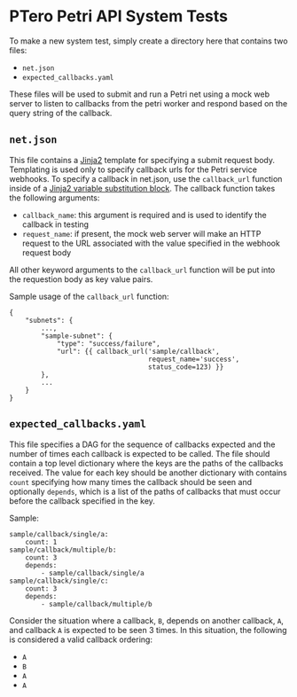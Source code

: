 # PTero Petri API System Tests
To make a new system test, simply create a directory here that contains two
files:

- `net.json`
- `expected_callbacks.yaml`

These files will be used to submit and run a Petri net using a mock web server
to listen to callbacks from the petri worker and respond based on the query
string of the callback.


## `net.json`
This file contains a [Jinja2](http://jinja.pocoo.org/docs/) template for
specifying a submit request body.  Templating is used only to specify callback
urls for the Petri service webhooks.  To specify a callback in net.json, use
the `callback_url` function inside of a [Jinja2 variable substitution
block](http://jinja.pocoo.org/docs/templates/#variables).  The callback
function takes the following arguments:

- `callback_name`: this argument is required and is used to identify the
  callback in testing
- `request_name`: if present, the mock web server will make an HTTP request to
  the URL associated with the value specified in the webhook request body

All other keyword arguments to the `callback_url` function will be put into the
requestion body as key value pairs.

Sample usage of the `callback_url` function:

    {
        "subnets": {
            ...,
            "sample-subnet": {
                "type": "success/failure",
                "url": {{ callback_url('sample/callback',
                                       request_name='success',
                                       status_code=123) }}
            },
            ...
        }
    }


## `expected_callbacks.yaml`

This file specifies a DAG for the sequence of callbacks expected and the number
of times each callback is expected to be called.  The file should contain a top
level dictionary where the keys are the paths of the callbacks received.  The
value for each key should be another dictionary with contains `count`
specifying how many times the callback should be seen and optionally `depends`,
which is a list of the paths of callbacks that must occur before the callback
specified in the key.

Sample:

    sample/callback/single/a:
        count: 1
    sample/callback/multiple/b:
        count: 3
        depends:
            - sample/callback/single/a
    sample/callback/single/c:
        count: 3
        depends:
            - sample/callback/multiple/b

Consider the situation where a callback, `B`, depends on another callback, `A`,
and callback `A` is expected to be seen 3 times.  In this situation, the
following is considered a valid callback ordering:

- `A`
- `B`
- `A`
- `A`
